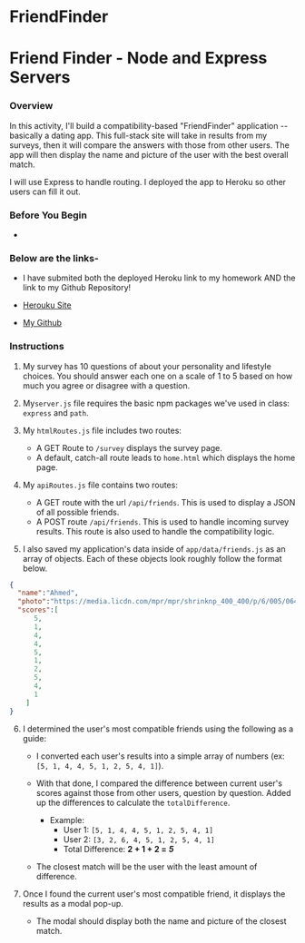 # FriendFinder
# Friend Finder - Node and Express Servers

### Overview

In this activity, I'll build a compatibility-based "FriendFinder" application -- basically a dating app. This full-stack site will take in results from my surveys, then it will compare the answers with those from other users. The app will then display the name and picture of the user with the best overall match.

I will use Express to handle routing. I deployed the app to Heroku so other users can fill it out.


### Before You Begin

* 
### Below are the links-

* I have submited both the deployed Heroku link to my homework AND the link to my Github Repository!

*  [Herouku Site ](https://friendfinder757.herokuapp.com/)

* [My Github](https://github.com/tracycobrien/FriendFinder.git)


### Instructions

1. My survey has 10 questions of about your personality and lifestyle choices. You should answer each one on a scale of 1 to 5 based on how much you agree or disagree with a question.

2. My`server.js` file requires the basic npm packages we've used in class: `express` and `path`.

3. My `htmlRoutes.js` file includes two routes:

   * A GET Route to `/survey` displays the survey page.
   * A default, catch-all route leads to `home.html` which displays the home page.

4. My `apiRoutes.js` file contains two routes:

   * A GET route with the url `/api/friends`. This is used to display a JSON of all possible friends.
   * A POST route `/api/friends`. This is used to handle incoming survey results. This route is also used to handle the compatibility logic.

5. I also saved my application's data inside of `app/data/friends.js` as an array of objects. Each of these objects look roughly follow the format below.

```json
{
  "name":"Ahmed",
  "photo":"https://media.licdn.com/mpr/mpr/shrinknp_400_400/p/6/005/064/1bd/3435aa3.jpg",
  "scores":[
      5,
      1,
      4,
      4,
      5,
      1,
      2,
      5,
      4,
      1
    ]
}
```

6. I determined the user's most compatible friends using the following as a guide:

   * I converted each user's results into a simple array of numbers (ex: `[5, 1, 4, 4, 5, 1, 2, 5, 4, 1]`).
   * With that done, I compared the difference between current user's scores against those from other users, question by question. Added up the differences to calculate the `totalDifference`.
     * Example:
       * User 1: `[5, 1, 4, 4, 5, 1, 2, 5, 4, 1]`
       * User 2: `[3, 2, 6, 4, 5, 1, 2, 5, 4, 1]`
       * Total Difference: **2 + 1 + 2 =** **_5_**

   * The closest match will be the user with the least amount of difference.

7. Once I found the current user's most compatible friend, it displays the results as a modal pop-up.
   * The modal should display both the name and picture of the closest match.




